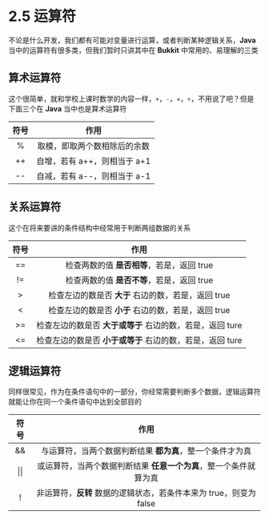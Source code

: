 # 2.5 运算符

不论是什么开发，我们都有可能对变量进行运算，或者判断某种逻辑关系，**Java** 当中的运算符有很多类，但我们暂时只讲其中在 **Bukkit** 中常用的、易理解的三类

## 算术运算符

这个很简单，就和学校上课时数学的内容一样，`+`，`-`，`×`，`÷`，不用说了吧？但是下面三个在 **Java** 当中也是算术运算符

**符号**|**作用**
:-:|:-:
%|取模，即取两个数相除后的余数
++|自增，若有 a++，则相当于 a+1
--|自减，若有 a--，则相当于 a-1

## 关系运算符

这个在将来要讲的条件结构中经常用于判断两组数据的关系

**符号**|**作用**
:-:|:-:
==|检查两数的值 **是否相等**，若是，返回 true
!=|检查两数的值 **是否不等**，若是，返回 true
\>|检查左边的数是否 **大于** 右边的数，若是，返回 true
<|检查左边的数是否 **小于** 右边的数，若是，返回 true
\>=|检查左边的数是否 **大于或等于** 右边的数，若是，返回 ture
<=|检查左边的数是否 **小于或等于** 右边的数，若是，返回 ture

## 逻辑运算符

同样很常见，作为在条件语句中的一部分，你经常需要判断多个数据，逻辑运算符就能让你在同一个条件语句中达到全部目的

**符号**|**作用**
:-:|:-:
&&|与运算符，当两个数据判断结果 **都为真**，整一个条件才为真
\|\||或运算符，当两个数据判断结果 **任意一个为真**，整一个条件就算为真
!|非运算符，**反转** 数据的逻辑状态，若条件本来为 true，则变为 false